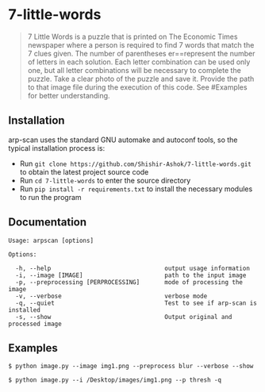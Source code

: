 # 7-little-words

>7 Little Words is a puzzle that is printed on The Economic Times newspaper where a person is required to find
7 words that match the 7 clues given. The number of parentheses er==represent the number of letters in each
solution. Each letter combination can be used only one, but all letter combinations will be necessary to 
complete the puzzle.
Take a clear photo of the puzzle and save it. 
Provide the path to that image file during the execution of this code. See #Examples for better understanding.

Installation
------------

arp-scan uses the standard GNU automake and autoconf tools, so the typical installation process is:

- Run ```git clone https://github.com/Shishir-Ashok/7-little-words.git``` to obtain the latest project source code
- Run ```cd 7-little-words``` to enter the source directory
- Run ```pip install -r requirements.txt``` to install the necessary modules to run the program


Documentation
---------------
```
Usage: arpscan [options]

Options:

  -h, --help                   				output usage information
  -i, --image [IMAGE]  						path to the input image
  -p, --preprocessing [PERPROCESSING]		mode of processing the image
  -v, --verbose                				verbose mode
  -q, --quiet                  				Test to see if arp-scan is installed
  -s, --show  								Output original and processed image

```

Examples
--------

```
$ python image.py --image img1.png --preprocess blur --verbose --show
```

```
$ python image.py --i /Desktop/images/img1.png --p thresh -q 
```
